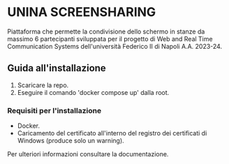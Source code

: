 # UNINA SCREENSHARING

Piattaforma che permette la condivisione dello schermo in stanze da massimo 6 partecipanti
sviluppata per il progetto di Web and Real Time Communication Systems dell'università
Federico II di Napoli A.A. 2023-24.

## Guida all'installazione
1. Scaricare la repo.
2. Eseguire il comando 'docker compose up' dalla root.

### Requisiti per l'installazione
- Docker.
- Caricamento del certificato all'interno del registro dei certificati di Windows (produce solo un warning).

Per ulteriori informazioni consultare la documentazione.
